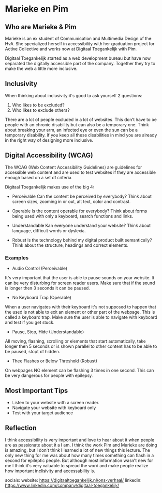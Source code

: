 # Marieke en Pim

## Who are Marieke & Pim

Marieke is an ex student of Communication and Multimedia Design of the HvA. She specialized herself in accessibility with her graduation project for Active Collective and works now at Digitaal Toegankelijk with Pim.

Digitaal Toegankelijk started as a web development bureau but have now separated the digitally accessible part of the company. Together they try to make the web a little more inclusive.

## Inclusivity

When thinking about inclusivity it's good to ask yourself 2 questions:

1. Who likes to be excluded?
2. Who likes to exclude others?

There are a lot of people excluded in a lot of websites. This don't have to be people with an chronic disability but can also be a temporary one. Think about breaking your arm, an infected eye or even the sun can be a temporary disability. If you keep all these disabilities in mind you are already in the right way of designing more inclusive.

## Digital Accessibility (WCAG)

The WCAG (Web Content Accessibility Guidelines) are guidelines for accessible web content and are used to test websites if they are accessible enough based on a set of criteria.

Digitaal Toegankelijk makes use of the big 4:

- Perceivable
Can the content be perceived by everybody?
Think about screen sizes, zooming in or out, alt text, color and contrast.

- Operable
Is the content operable for everybody?
Think about forms being used with only a keyboard, search functions and links.

- Understandable
Kan everyone understand your website?
Think about language, difficult words or dyslexia.

- Robust
Is the technology behind my digital product built semantically?
Think about the structure, headings and correct elements.

### Examples

- Audio Control (Perceivable)

It's very important that the user is able to pause sounds on your website. It can be very disturbing for screen reader users. Make sure that if the sound is longer then 3 seconds it can be paused.

- No Keyboard Trap (Operable)

When a user navigates with their keyboard it's not supposed to happen that the used is not able to exit an element or other part of the webpage. This is called a keyboard trap. Make sure the user is able to navigate with keyboard and test if you get stuck.

- Pause, Stop, Hide (Understandable)

All moving, flashing, scrolling or elements that start automatically, take longer then 5 seconds or is shown parallel to other content has to be able to be paused, stopt of hidden.

- Thee Flashes or Below Threshold (Robust)

On webpages NO element can be flashing 3 times in one second. This can be very dangerous for people with epilepsy.

## Most Important Tips

- Listen to your website with a screen reader.
- Navigate your website with keyboard only
- Test with your target audience

## Reflection

I think accessibility is very important and love to hear about it when people are as passionate about it a I am. I think the work Pim and Marieke are doing is amazing, but I don't think I learned a lot of new things this lecture. The only new thing for me was about how many times something can flash in a second for epileptic people. But although most information wasn't new for me I think it's very valuable to spread the word and make people realize how important inclisivity and accessability is.

socials:
website: https://digitaaltoegankelijk.nl/ons-verhaal/
linkedin: https://www.linkedin.com/company/digitaal-toegankelijk/
